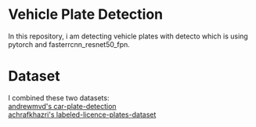 # Vehicle Plate Detection
In this repository, i am detecting vehicle plates with detecto which is using pytorch and fasterrcnn_resnet50_fpn.

# Dataset

I combined these two datasets:<br>
<a href="https://www.kaggle.com/andrewmvd/car-plate-detection" target="_blank">andrewmvd's car-plate-detection</a><br>
<a href="https://www.kaggle.com/achrafkhazri/labeled-licence-plates-dataset" target="_blank">achrafkhazri's labeled-licence-plates-dataset</a><br>

